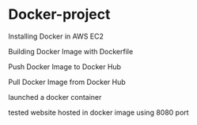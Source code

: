 # Docker-project

Installing Docker in AWS EC2

Building Docker Image with Dockerfile

Push Docker Image to Docker Hub

Pull Docker Image from Docker Hub

launched a docker container  

tested website hosted in docker image using 8080 port

